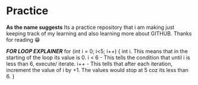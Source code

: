 # Practice
**As the name suggests** Its a practice repository that i am making just keeping track of my learning and also learning more about GITHUB.
Thanks for reading 😁

_**FOR LOOP EXPLAINER**_
for (int i = 0; i<5; i++) { 
int i. This means that in the starting of the loop its value is 0.
    i < 6 - This tells the condition that until i is less than 6, execute/ iterate.
    i++ - This tells that after each iteration, increment the value of i by +1.
    The values would stop at 5 coz its less than 6.
}
